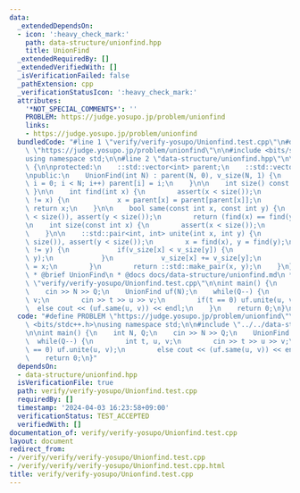 ```yaml
---
data:
  _extendedDependsOn:
  - icon: ':heavy_check_mark:'
    path: data-structure/unionfind.hpp
    title: UnionFind
  _extendedRequiredBy: []
  _extendedVerifiedWith: []
  _isVerificationFailed: false
  _pathExtension: cpp
  _verificationStatusIcon: ':heavy_check_mark:'
  attributes:
    '*NOT_SPECIAL_COMMENTS*': ''
    PROBLEM: https://judge.yosupo.jp/problem/unionfind
    links:
    - https://judge.yosupo.jp/problem/unionfind
  bundledCode: "#line 1 \"verify/verify-yosupo/Unionfind.test.cpp\"\n#define PROBLEM\
    \ \"https://judge.yosupo.jp/problem/unionfind\"\n\n#include <bits/stdc++.h>\n\
    using namespace std;\n\n#line 2 \"data-structure/unionfind.hpp\"\n\nstruct UnionFind\
    \ {\n\nprotected:\n    ::std::vector<int> parent;\n    ::std::vector<int> v_size;\n\
    \npublic:\n    UnionFind(int N) : parent(N, 0), v_size(N, 1) {\n        for(int\
    \ i = 0; i < N; i++) parent[i] = i;\n    }\n\n    int size() const { return ::std::size(parent);\
    \ }\n\n    int find(int x) {\n        assert(x < size());\n        while(parent[x]\
    \ != x) {\n            x = parent[x] = parent[parent[x]];\n        }\n       \
    \ return x;\n    }\n\n    bool same(const int x, const int y) {\n        assert(x\
    \ < size()), assert(y < size());\n        return (find(x) == find(y));\n    }\n\
    \n    int size(const int x) {\n        assert(x < size());\n        return v_size[find(x)];\n\
    \    }\n\n    ::std::pair<int, int> unite(int x, int y) {\n        assert(x <\
    \ size()), assert(y < size());\n        x = find(x), y = find(y);\n        if(x\
    \ != y) {\n            if(v_size[x] < v_size[y]) {\n                ::std::swap(x,\
    \ y);\n            }\n            v_size[x] += v_size[y];\n            parent[y]\
    \ = x;\n        }\n        return ::std::make_pair(x, y);\n    }\n};\n\n/**\n\
    \ * @brief UnionFind\n * @docs docs/data-structure/unionfind.md\n */\n#line 7\
    \ \"verify/verify-yosupo/Unionfind.test.cpp\"\n\nint main() {\n    int N, Q;\n\
    \    cin >> N >> Q;\n    UnionFind uf(N);\n    while(Q--) {\n        int t, u,\
    \ v;\n        cin >> t >> u >> v;\n        if(t == 0) uf.unite(u, v);\n      \
    \  else cout << (uf.same(u, v)) << endl;\n    }\n    return 0;\n}\n"
  code: "#define PROBLEM \"https://judge.yosupo.jp/problem/unionfind\"\n\n#include\
    \ <bits/stdc++.h>\nusing namespace std;\n\n#include \"../../data-structure/unionfind.hpp\"\
    \n\nint main() {\n    int N, Q;\n    cin >> N >> Q;\n    UnionFind uf(N);\n  \
    \  while(Q--) {\n        int t, u, v;\n        cin >> t >> u >> v;\n        if(t\
    \ == 0) uf.unite(u, v);\n        else cout << (uf.same(u, v)) << endl;\n    }\n\
    \    return 0;\n}"
  dependsOn:
  - data-structure/unionfind.hpp
  isVerificationFile: true
  path: verify/verify-yosupo/Unionfind.test.cpp
  requiredBy: []
  timestamp: '2024-04-03 16:23:58+09:00'
  verificationStatus: TEST_ACCEPTED
  verifiedWith: []
documentation_of: verify/verify-yosupo/Unionfind.test.cpp
layout: document
redirect_from:
- /verify/verify/verify-yosupo/Unionfind.test.cpp
- /verify/verify/verify-yosupo/Unionfind.test.cpp.html
title: verify/verify-yosupo/Unionfind.test.cpp
---
```

